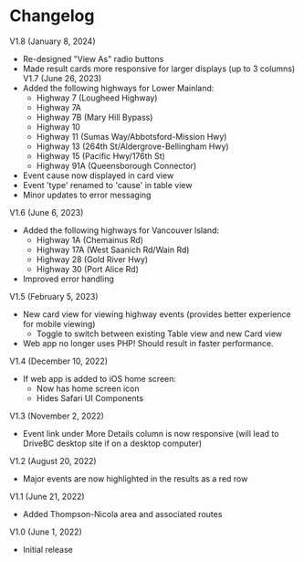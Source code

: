 # Changelog
V1.8 (January 8, 2024)
* Re-designed "View As" radio buttons
* Made result cards more responsive for larger displays (up to 3 columns)
V1.7 (June 26, 2023)
* Added the following highways for Lower Mainland:
	* Highway 7 (Lougheed Highway)
	* Highway 7A
	* Highway 7B (Mary Hill Bypass)
	* Highway 10
	* Highway 11 (Sumas Way/Abbotsford-Mission Hwy)
	* Highway 13 (264th St/Aldergrove-Bellingham Hwy)
	* Highway 15 (Pacific Hwy/176th St)
	* Highway 91A (Queensborough Connector)
* Event cause now displayed in card view
* Event 'type' renamed to 'cause' in table view
* Minor updates to error messaging

V1.6 (June 6, 2023)
* Added the following highways for Vancouver Island:
	* Highway 1A (Chemainus Rd)
	* Highway 17A (West Saanich Rd/Wain Rd)
	* Highway 28 (Gold River Hwy)
	* Highway 30 (Port Alice Rd)
* Improved error handling

V1.5 (February 5, 2023)
* New card view for viewing highway events (provides better experience for mobile viewing)
	* Toggle to switch between existing Table view and new Card view
* Web app no longer uses PHP! Should result in faster performance.

V1.4 (December 10, 2022)
* If web app is added to iOS home screen:
	* Now has home screen icon
	* Hides Safari UI Components

V1.3 (November 2, 2022)
* Event link under More Details column is now responsive (will lead to DriveBC desktop site if on a desktop computer)

V1.2 (August 20, 2022)
* Major events are now highlighted in the results as a red row

V1.1 (June 21, 2022)
* Added Thompson-Nicola area and associated routes

V1.0 (June 1, 2022)
* Initial release
